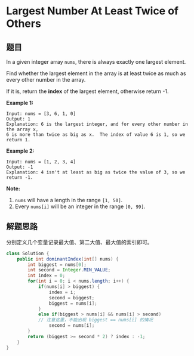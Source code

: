 # Largest Number At Least Twice of Others

## 题目

In a given integer array `nums`, there is always exactly one largest element.

Find whether the largest element in the array is at least twice as much as every other number in the array.

If it is, return the **index** of the largest element, otherwise return -1.

**Example 1:**

```
Input: nums = [3, 6, 1, 0]
Output: 1
Explanation: 6 is the largest integer, and for every other number in the array x,
6 is more than twice as big as x.  The index of value 6 is 1, so we return 1.
```

**Example 2:**

```
Input: nums = [1, 2, 3, 4]
Output: -1
Explanation: 4 isn't at least as big as twice the value of 3, so we return -1.
```

**Note:**

1. `nums` will have a length in the range `[1, 50]`.
2. Every `nums[i]` will be an integer in the range `[0, 99]`.


## 解题思路

分别定义几个变量记录最大值、第二大值、最大值的索引即可。

```java
class Solution {
    public int dominantIndex(int[] nums) {
        int biggest = nums[0];
        int second = Integer.MIN_VALUE;
        int index = 0;
        for(int i = 0; i < nums.length; i++) {
            if(nums[i] > biggest) {
                index = i;
                second = biggest;
                biggest = nums[i];
            }
            else if(biggest > nums[i] && nums[i] > second)  
            // 注意这里，不能出现 biggest == nums[i] 的情况
                second = nums[i];
        }
        return (biggest >= second * 2) ? index : -1;
    }
}
```